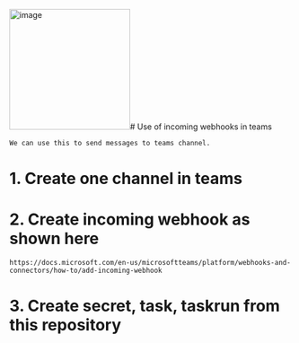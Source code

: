 <img width="215" alt="image" src="https://github.com/Gokul-C/tekton-teams/assets/46756853/140564fd-c456-4698-9e05-894a90203982"># Use of incoming webhooks in teams
```
We can use this to send messages to teams channel.
```
# 1. Create one channel in teams
# 2. Create incoming webhook as shown here
```
https://docs.microsoft.com/en-us/microsoftteams/platform/webhooks-and-connectors/how-to/add-incoming-webhook
```
# 3. Create secret, task, taskrun from this repository
